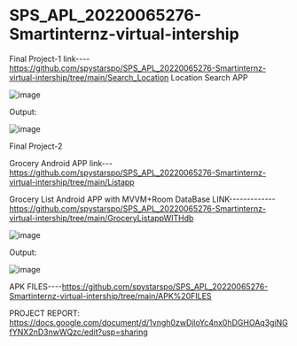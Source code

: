 # SPS_APL_20220065276-Smartinternz-virtual-intership

Final Project-1   link----https://github.com/spystarspo/SPS_APL_20220065276-Smartinternz-virtual-intership/tree/main/Search_Location
Location Search APP 

![image](https://user-images.githubusercontent.com/109082271/191327661-e4dbf2f7-c7a3-4101-9d78-4ff9be823535.png)

 Output: 

  ![image](https://user-images.githubusercontent.com/109082271/191331233-8e2b3e59-6ad3-4c17-a99d-174a8447d67f.png)
        
        
        
 
 Final Project-2
 
  Grocery Android APP  link---https://github.com/spystarspo/SPS_APL_20220065276-Smartinternz-virtual-intership/tree/main/Listapp
  
  Grocery List Android APP with MVVM+Room DataBase LINK-------------https://github.com/spystarspo/SPS_APL_20220065276-Smartinternz-virtual-intership/tree/main/GroceryListappWITHdb
                        
  ![image](https://user-images.githubusercontent.com/109082271/192051072-62cf1408-7528-431c-a339-46e601842f05.png)
  
 
 Output:
                   
 ![image](https://user-images.githubusercontent.com/109082271/192052690-5f3cde07-1393-468a-9be5-f7c8c9bdf2de.png)
 
 
 APK FILES----https://github.com/spystarspo/SPS_APL_20220065276-Smartinternz-virtual-intership/tree/main/APK%20FILES
 
 PROJECT REPORT:
 https://docs.google.com/document/d/1vngh0zwDjloYc4nx0hDGHOAq3giNGfYNX2nD3nwWQzc/edit?usp=sharing
 







